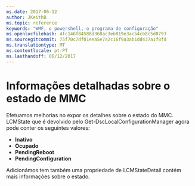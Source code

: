 ```yaml
---
ms.date: 2017-06-12
author: JKeithB
ms.topic: reference
keywords: "WMF, o powershell, o programa de configuração"
ms.openlocfilehash: 4fc146f84588d368ac3eb819e3acb4cb8c5d8793
ms.sourcegitcommit: 75f70c7df01eea5e7a2c16f9a3ab1dd437a1f8fd
ms.translationtype: MT
ms.contentlocale: pt-PT
ms.lasthandoff: 06/12/2017
---
```

# <a name="detailed-information-about-lcm-state"></a>Informações detalhadas sobre o estado de MMC

Efetuamos melhorias no expor os detalhes sobre o estado do MMC. LCMState que é devolvido pelo Get-DscLocalConfigurationManager agora pode conter os seguintes valores:

* **Inativo**
* **Ocupado**
* **PendingReboot**
* **PendingConfiguration**

Adicionámos tem também uma propriedade de LCMStateDetail contém mais informações sobre o estado.

